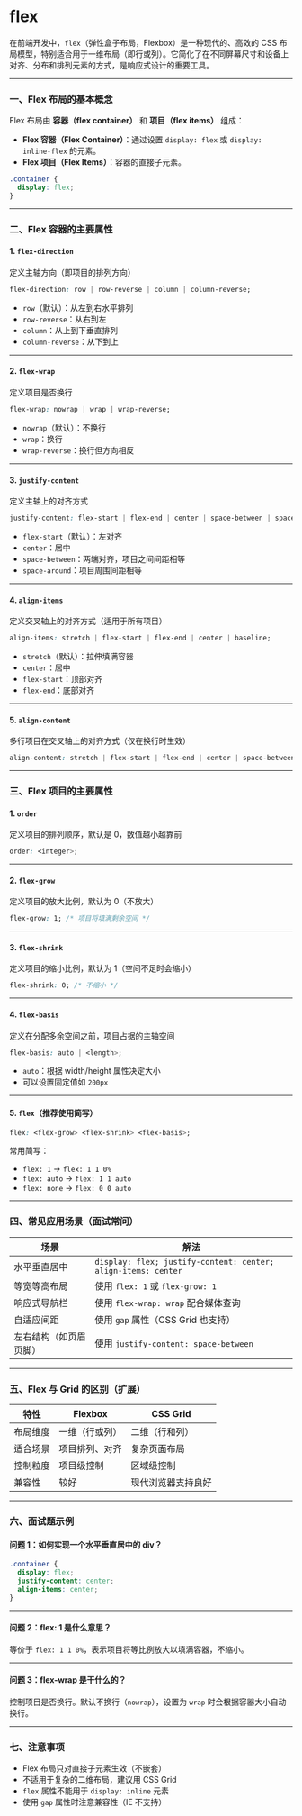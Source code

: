 
# flex

在前端开发中，`flex`（弹性盒子布局，Flexbox）是一种现代的、高效的 CSS 布局模型，特别适合用于一维布局（即行或列）。它简化了在不同屏幕尺寸和设备上对齐、分布和排列元素的方式，是响应式设计的重要工具。

---

### 一、Flex 布局的基本概念

Flex 布局由 **容器（flex container）** 和 **项目（flex items）** 组成：

- **Flex 容器（Flex Container）**：通过设置 `display: flex` 或 `display: inline-flex` 的元素。
- **Flex 项目（Flex Items）**：容器的直接子元素。

```css
.container {
  display: flex;
}
```

---

### 二、Flex 容器的主要属性

#### 1. `flex-direction`  
定义主轴方向（即项目的排列方向）

```css
flex-direction: row | row-reverse | column | column-reverse;
```

- `row`（默认）：从左到右水平排列
- `row-reverse`：从右到左
- `column`：从上到下垂直排列
- `column-reverse`：从下到上

---

#### 2. `flex-wrap`  
定义项目是否换行

```css
flex-wrap: nowrap | wrap | wrap-reverse;
```

- `nowrap`（默认）：不换行
- `wrap`：换行
- `wrap-reverse`：换行但方向相反

---

#### 3. `justify-content`  
定义主轴上的对齐方式

```css
justify-content: flex-start | flex-end | center | space-between | space-around | space-evenly;
```

- `flex-start`（默认）：左对齐
- `center`：居中
- `space-between`：两端对齐，项目之间间距相等
- `space-around`：项目周围间距相等

---

#### 4. `align-items`  
定义交叉轴上的对齐方式（适用于所有项目）

```css
align-items: stretch | flex-start | flex-end | center | baseline;
```

- `stretch`（默认）：拉伸填满容器
- `center`：居中
- `flex-start`：顶部对齐
- `flex-end`：底部对齐

---

#### 5. `align-content`  
多行项目在交叉轴上的对齐方式（仅在换行时生效）

```css
align-content: stretch | flex-start | flex-end | center | space-between | space-around;
```

---

### 三、Flex 项目的主要属性

#### 1. `order`  
定义项目的排列顺序，默认是 0，数值越小越靠前

```css
order: <integer>;
```

---

#### 2. `flex-grow`  
定义项目的放大比例，默认为 0（不放大）

```css
flex-grow: 1; /* 项目将填满剩余空间 */
```

---

#### 3. `flex-shrink`  
定义项目的缩小比例，默认为 1（空间不足时会缩小）

```css
flex-shrink: 0; /* 不缩小 */
```

---

#### 4. `flex-basis`  
定义在分配多余空间之前，项目占据的主轴空间

```css
flex-basis: auto | <length>;
```

- `auto`：根据 width/height 属性决定大小
- 可以设置固定值如 `200px`

---

#### 5. `flex`（推荐使用简写）

```css
flex: <flex-grow> <flex-shrink> <flex-basis>;
```

常用简写：
- `flex: 1` → `flex: 1 1 0%`
- `flex: auto` → `flex: 1 1 auto`
- `flex: none` → `flex: 0 0 auto`

---

### 四、常见应用场景（面试常问）

| 场景 | 解法 |
|------|------|
| 水平垂直居中 | `display: flex; justify-content: center; align-items: center` |
| 等宽等高布局 | 使用 `flex: 1` 或 `flex-grow: 1` |
| 响应式导航栏 | 使用 `flex-wrap: wrap` 配合媒体查询 |
| 自适应间距 | 使用 `gap` 属性（CSS Grid 也支持） |
| 左右结构（如页眉页脚） | 使用 `justify-content: space-between` |

---

### 五、Flex 与 Grid 的区别（扩展）

| 特性 | Flexbox | CSS Grid |
|------|---------|----------|
| 布局维度 | 一维（行或列） | 二维（行和列） |
| 适合场景 | 项目排列、对齐 | 复杂页面布局 |
| 控制粒度 | 项目级控制 | 区域级控制 |
| 兼容性 | 较好 | 现代浏览器支持良好 |

---

### 六、面试题示例

#### 问题 1：如何实现一个水平垂直居中的 div？

```css
.container {
  display: flex;
  justify-content: center;
  align-items: center;
}
```

---

#### 问题 2：flex: 1 是什么意思？

等价于 `flex: 1 1 0%`，表示项目将等比例放大以填满容器，不缩小。

---

#### 问题 3：flex-wrap 是干什么的？

控制项目是否换行。默认不换行（`nowrap`），设置为 `wrap` 时会根据容器大小自动换行。

---

### 七、注意事项

- Flex 布局只对直接子元素生效（不嵌套）
- 不适用于复杂的二维布局，建议用 CSS Grid
- `flex` 属性不能用于 `display: inline` 元素
- 使用 `gap` 属性时注意兼容性（IE 不支持）

